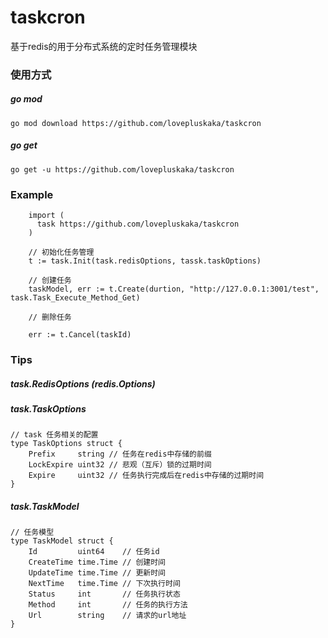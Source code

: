 # taskcron
基于redis的用于分布式系统的定时任务管理模块

### 使用方式

##### go mod
```$xslt
go mod download https://github.com/lovepluskaka/taskcron
```

##### go get
```$xslt
go get -u https://github.com/lovepluskaka/taskcron
```


### Example

```$xslt
    import (
      task https://github.com/lovepluskaka/taskcron
    )
    
    // 初始化任务管理
    t := task.Init(task.redisOptions, tassk.taskOptions)
    
    // 创建任务
    taskModel, err := t.Create(durtion, "http://127.0.0.1:3001/test", task.Task_Execute_Method_Get)
    
    // 删除任务
    
    err := t.Cancel(taskId)
```

### Tips

##### task.RedisOptions (redis.Options)

##### task.TaskOptions

```$xslt
// task 任务相关的配置
type TaskOptions struct {
	Prefix     string // 任务在redis中存储的前缀
	LockExpire uint32 // 悲观（互斥）锁的过期时间
	Expire     uint32 // 任务执行完成后在redis中存储的过期时间
}
```

##### task.TaskModel

```$xslt
// 任务模型
type TaskModel struct {
	Id         uint64    // 任务id
	CreateTime time.Time // 创建时间
	UpdateTime time.Time // 更新时间
	NextTime   time.Time // 下次执行时间
	Status     int       // 任务执行状态
	Method     int       // 任务的执行方法
	Url        string    // 请求的url地址
}
```
